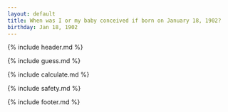 ```yaml
---
layout: default
title: When was I or my baby conceived if born on January 18, 1902?
birthday: Jan 18, 1902
---
```


{% include header.md %}

{% include guess.md %}

{% include calculate.md %}

{% include safety.md %}

{% include footer.md %}



